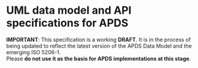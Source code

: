 # UML data model and API specifications for APDS

**IMPORTANT**: This specification is a working **DRAFT**. It is in the process of being updated to reflect the latest version of the APDS Data Model and the emerging ISO 5206-1.  
Please **do not use it as the basis for APDS implementations at this stage**.
